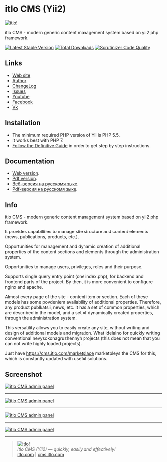 itlo CMS (Yii2)
================

[![itlo!](https://cms.itlo.com/uploads/all/35/fd/33/35fd33aa306823dbaf53a0142d43b3fa.png)](https://cms.itlo.com)  

itlo CMS - modern generic content management system based on yii2 php framework.

[![Latest Stable Version](https://img.shields.io/packagist/v/itlo/cms.svg)](https://packagist.org/packages/itlo/cms)
[![Total Downloads](https://img.shields.io/packagist/dt/itlo/cms.svg)](https://packagist.org/packages/itlo/cms)
[![Scrutinizer Code Quality](https://scrutinizer-ci.com/g/itlo-cms/cms/badges/quality-score.png?b=master)](https://scrutinizer-ci.com/g/itlo-cms/cms/?branch=master)


Links
-----

* [Web site](https://cms.itlo.com)
* [Author](https://itlo.com)
* [ChangeLog](https://github.com/itlo-cms/cms/blob/master/CHANGELOG.md)
* [Issues](https://github.com/itlo-cms/cms/issues)
* [Youtube](https://www.youtube.com/channel/UC26fcOT8EK0Rr80WSM44mEA)
* [Facebook](https://www.facebook.com/itlocom)
* [Vk](https://vk.com/itlo_com)

Installation
------------

- The minimum required PHP version of Yii is PHP 5.5.
- It works best with PHP 7.
- [Follow the Definitive Guide](https://docs.cms.itlo.com/en/latest/overview.html#installation)
in order to get step by step instructions.


Documentation
-------------

- [Web version](https://docs.cms.itlo.com/en/latest/).
- [Pdf version](https://media.readthedocs.org/pdf/itlo-cms/latest/itlo-cms.pdf).
- [Веб-версия на русскомя зыке](https://docs.cms.itlo.com/ru/latest/).
- [Pdf-версия на русскомя зыке](https://media.readthedocs.org/pdf/itlo-cms-ru/latest/itlo-cms-ru.pdf).

Info
----

itlo CMS - modern generic content management system based on yii2 php framework.

It provides capabilities to manage site structure and content elements (news, publications, products, etc.).

Opportunities for management and dynamic creation of additional properties of the content sections and elements through the administration system.

Opportunities to manage users, privileges, roles and their purpose.

Supports single query entry point (one index.php), for backend and frontend parts of the project. By then, it is more convenient to configure nginx and apache.

Almost every page of the site - content item or section. Each of these models has some povdeniem availability of additional properties. Therefore, any product publkatsii, news, etc. It has a set of common properties, which are described in the model, and a set of dynamically created properties, through the administration system.

This versatility allows you to easily create any site, without writing and design of additional models and migration. What idelalno for quickly writing conventional nevysokonagruzhennyh projects (this does not mean that you can not write highly loaded projects).

Just have https://cms.itlo.com/marketplace marketpleys the CMS for this, which is constantly updated with useful solutions.


Screenshot
------------

[![itlo CMS admin panel](https://cms.itlo.com/uploads/all/7a/72/a6/7a72a6bad8c89b27c09231a90b41f75e.png)](https://cms.itlo.com/uploads/all/7a/72/a6/7a72a6bad8c89b27c09231a90b41f75e.png)
___
[![itlo CMS admin panel](https://cms.itlo.com/uploads/all/4d/d7/38/4dd7380094d34a062a66d81c65c90be2.png)](https://cms.itlo.com/uploads/all/4d/d7/38/4dd7380094d34a062a66d81c65c90be2.png)
___
[![itlo CMS admin panel](https://cms.itlo.com/uploads/all/93/1b/7d/931b7d207ca2d0ea41ddf45193fea218.png)](https://cms.itlo.com/uploads/all/93/1b/7d/931b7d207ca2d0ea41ddf45193fea218.png)

___
[![itlo CMS admin panel](https://cms.itlo.com/uploads/all/35/b4/b6/35b4b6e7c1edf46b320002d61ffad411.png)](https://cms.itlo.com/uploads/all/35/b4/b6/35b4b6e7c1edf46b320002d61ffad411.png)

___

> [![itlo!](https://itlo.com/img/logo/logo-no-title-80px.png)](https://itlo.com)  
<i>itlo CMS (Yii2) — quickly, easily and effectively!</i>  
[itlo.com](https://itlo.com) | [cms.itlo.com](https://cms.itlo.com)

